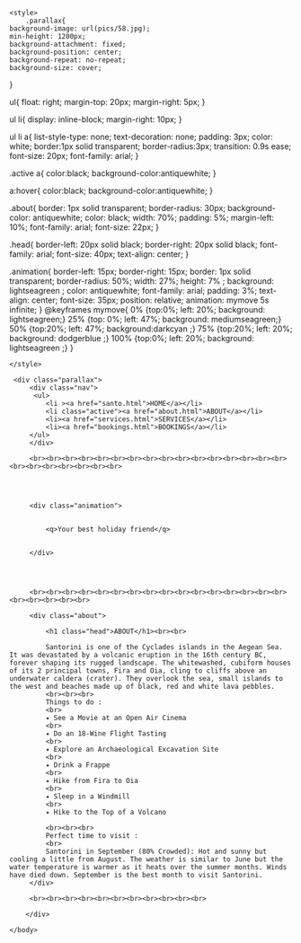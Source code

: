 <!DOCTYPE>
<html>
<head>
<meta name="viewport" content="width=device-width, initial-scale=1.0">

    
    <style>
        .parallax{
    background-image: url(pics/58.jpg);
    min-height: 1200px;
    background-attachment: fixed;
    background-position: center;
    background-repeat: no-repeat;
    background-size: cover;
}
        
        
ul{
    float: right;
    margin-top: 20px;
    margin-right: 5px;
}

ul li{
  display: inline-block; 
    margin-right: 10px;
}

ul li a{
    list-style-type: none;
    text-decoration: none;
    padding: 3px;
    color: white;
    border:1px solid transparent;
    border-radius:3px; 
    transition: 0.9s ease;
    font-size: 20px;
    font-family: arial;
}

.active a{
color:black;
background-color:antiquewhite;
}

a:hover{
color:black;
background-color:antiquewhite;
}
        
.about{
    border: 1px solid transparent;
    border-radius: 30px;
background-color: antiquewhite;
    color: black;
    width: 70%;
    padding: 5%;
    margin-left: 10%;
    font-family: arial;
    font-size: 22px;
   }

.head{
    border-left: 20px solid black;
    border-right: 20px solid black;
    font-family: arial;
    font-size: 40px;
    text-align: center;
}        
        
        
        
.animation{
            border-left: 15px;
            border-right: 15px;
            border: 1px solid transparent;
            border-radius: 50%;
            width: 27%;
            height: 7% ;
            background: lightseagreen ;
            color: antiquewhite;
            font-family: arial;
            padding: 3%;
            text-align: center;
            font-size: 35px;
            position: relative;
            animation: mymove 5s infinite;
        }
        @keyframes mymove{
            0% {top:0%; left: 20%; background: lightseagreen;}
            25% {top: 0%; left: 47%; background: mediumseagreen;}
            50% {top:20%; left: 47%; background:darkcyan ;}
            75% {top:20%; left: 20%; background: dodgerblue ;}
            100% {top:0%; left: 20%; background: lightseagreen ;}
        }        
        

    </style>
</head>
    <body>
    
     <div class="parallax">
         <div class="nav">
          <ul>
             <li ><a href="santo.html">HOME</a></li>
             <li class="active"><a href="about.html">ABOUT</a></li>
             <li><a href="services.html">SERVICES</a></li>
             <li><a href="bookings.html">BOOKINGS</a></li>
         </ul>
         </div>
    
         <br><br><br><br><br><br><br><br><br><br><br><br><br><br><br><br><br><br><br><br><br><br><br>
         
         
         
         
         <div class="animation">
         
         
             <q>Your best holiday friend</q>
             
             
         </div>
         
         
         
         
         <br><br><br><br><br><br><br><br><br><br><br><br><br><br><br><br><br><br><br><br><br>
             
         <div class="about">
         
             <h1 class="head">ABOUT</h1><br><br>
             
             Santorini is one of the Cyclades islands in the Aegean Sea. It was devastated by a volcanic eruption in the 16th century BC, forever shaping its rugged landscape. The whitewashed, cubiform houses of its 2 principal towns, Fira and Oia, cling to cliffs above an underwater caldera (crater). They overlook the sea, small islands to the west and beaches made up of black, red and white lava pebbles.
             <br><br><br>
             Things to do :
             <br>
             ✦ See a Movie at an Open Air Cinema
             <br>
             ✦ Do an 18-Wine Flight Tasting
             <br>
             ✦ Explore an Archaeological Excavation Site
             <br>
             ✦ Drink a Frappe
             <br>
             ✦ Hike from Fira to Oia
             <br>
             ✦ Sleep in a Windmill
             <br>
             ✦ Hike to the Top of a Volcano
         
             <br><br><br>
             Perfect time to visit :
             <br>
             Santorini in September (80% Crowded): Hot and sunny but cooling a little from August. The weather is similar to June but the water temperature is warmer as it heats over the summer months. Winds have died down. September is the best month to visit Santorini.
         </div>
         
         <br><br><br><br><br><br><br><br><br><br><br>
         
        </div>
        
    </body>
</html>